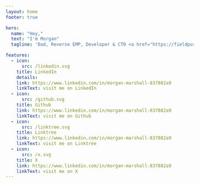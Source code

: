```yaml
---
layout: home
footer: true

hero:
  name: "Hey,"
  text: "I'm Morgan"
  tagline: 'Dad, Reverse EMP, Developer & CTO <a href="https://fieldpursuit.com" target="_blank">@FieldPursuit</a>. Peeling back the layers of existence one at a time, amateur quantum researcher.'

features:
  - icon:
      src: /linkedin.svg
    title: LinkedIn
    details:
    link: https://www.linkedin.com/in/morgan-marshall-837882a9
    linkText: visit me on LinkedIn
  - icon:
      src: /github.svg
    title: Github
    link: https://www.linkedin.com/in/morgan-marshall-837882a9
    linkText: visit me on Github
  - icon:
      src: /linktree.svg
    title: Linktree
    link: https://www.linkedin.com/in/morgan-marshall-837882a9
    linkText: visit me on Linktree
  - icon:
      src: /x.svg
    title: X
    link: https://www.linkedin.com/in/morgan-marshall-837882a9
    linkText: visit me on X
---
```

